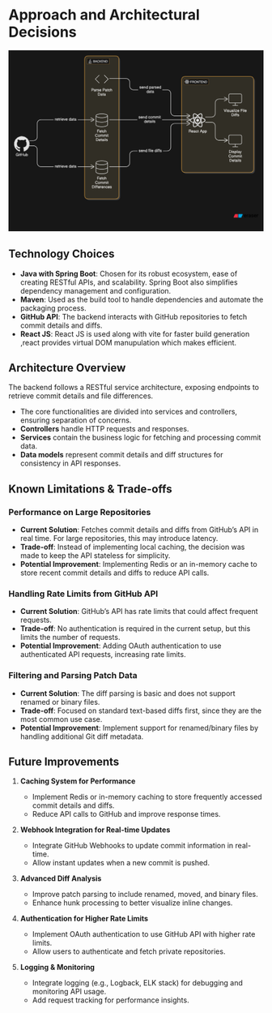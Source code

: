 # Approach and Architectural Decisions
<img src="https://github.com/lavan-fs/git-difference-fe/blob/main/public/images/overal.png?raw=true" alt="Overall  Approach and Architectural Decisions">

## Technology Choices

- **Java with Spring Boot**: Chosen for its robust ecosystem, ease of creating RESTful APIs, and scalability. Spring Boot also simplifies dependency management and configuration.
- **Maven**: Used as the build tool to handle dependencies and automate the packaging process.
- **GitHub API**: The backend interacts with GitHub repositories to fetch commit details and diffs.
- **React JS**: React JS is used along with vite for faster build generation ,react provides virtual DOM manupulation which makes efficient.
## Architecture Overview

The backend follows a RESTful service architecture, exposing endpoints to retrieve commit details and file differences.

- The core functionalities are divided into services and controllers, ensuring separation of concerns.
- **Controllers** handle HTTP requests and responses.
- **Services** contain the business logic for fetching and processing commit data.
- **Data models** represent commit details and diff structures for consistency in API responses.

## Known Limitations & Trade-offs

### Performance on Large Repositories

- **Current Solution**: Fetches commit details and diffs from GitHub’s API in real time. For large repositories, this may introduce latency.
- **Trade-off**: Instead of implementing local caching, the decision was made to keep the API stateless for simplicity.
- **Potential Improvement**: Implementing Redis or an in-memory cache to store recent commit details and diffs to reduce API calls.

### Handling Rate Limits from GitHub API

- **Current Solution**: GitHub’s API has rate limits that could affect frequent requests.
- **Trade-off**: No authentication is required in the current setup, but this limits the number of requests.
- **Potential Improvement**: Adding OAuth authentication to use authenticated API requests, increasing rate limits.

### Filtering and Parsing Patch Data

- **Current Solution**: The diff parsing is basic and does not support renamed or binary files.
- **Trade-off**: Focused on standard text-based diffs first, since they are the most common use case.
- **Potential Improvement**: Implement support for renamed/binary files by handling additional Git diff metadata.

## Future Improvements

1. **Caching System for Performance**
    - Implement Redis or in-memory caching to store frequently accessed commit details and diffs.
    - Reduce API calls to GitHub and improve response times.

2. **Webhook Integration for Real-time Updates**
    - Integrate GitHub Webhooks to update commit information in real-time.
    - Allow instant updates when a new commit is pushed.

3. **Advanced Diff Analysis**
    - Improve patch parsing to include renamed, moved, and binary files.
    - Enhance hunk processing to better visualize inline changes.

4. **Authentication for Higher Rate Limits**
    - Implement OAuth authentication to use GitHub API with higher rate limits.
    - Allow users to authenticate and fetch private repositories.

5. **Logging & Monitoring**
    - Integrate logging (e.g., Logback, ELK stack) for debugging and monitoring API usage.
    - Add request tracking for performance insights.


